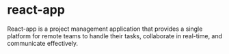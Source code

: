 # react-app
React-app is a project management application that provides a single platform for remote teams to handle their tasks, collaborate in real-time, and communicate effectively.

